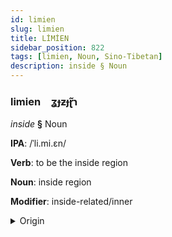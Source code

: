 ```yaml
---
id: limien
slug: limien
title: LİMİEN
sidebar_position: 822
tags: [limien, Noun, Sino-Tibetan]
description: inside § Noun
---
```


### limien&emsp;<span kind="abugida">ʓɟƶɟɽ̃ɿ</span>

*inside* **§** Noun

**IPA**: /ˈli.mi.ɛn/

**Verb**: to be the inside region

**Noun**: inside region

**Modifier**: inside-related/inner

<details>
    <summary>Origin</summary>
    Mandarin 裡面 lǐmiàn /limi̯ɛn/<br/>
    <em>Sino-Tibetan Language Family</em>
</details>